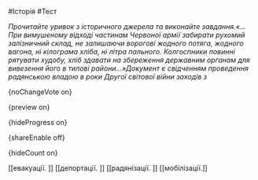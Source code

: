 #Історія #Тест

*Прочитайте уривок з історичного джерела та виконайте завдання.«…При вимушеному відході частинам Червоної армії забирати рухомий залізничний склад, не залишаючи ворогові жодного потяга, жодного вагона, ні кілограма хліба, ні літра пального. Колгоспники повинні рятувати худобу, хліб здавати на збереження державним органам для вивезення його в тилові райони...»Документ є свідченням проведення радянською владою в роки Другої світової війни заходів з*

{noChangeVote on}

{preview on}

{hideProgress on}

{shareEnable off}

{hideCount on}

[[евакуації. ]]
[[депортації. ]]
[[радянізації. ]]
[[мобілізації.]]
